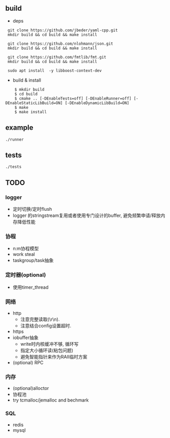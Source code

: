 ## build
- deps
``` shell
 git clone https://github.com/jbeder/yaml-cpp.git
 mkdir build && cd build && make install

 git clone https://github.com/nlohmann/json.git
 mkdir build && cd build && make install

 git clone https://github.com/fmtlib/fmt.git
 mkdir build && cd build && make install

 sudo apt install  -y libboost-context-dev
```
- build & install
```
    $ mkdir build
    $ cd build
    $ cmake .. [-DEnableTests=off] [-DEnableRunner=off] [-DEnableStaticLibBuild=ON] [-DEnableDynamicLibBuild=ON]
    $ make
    $ make install
```

## example
    ./runner
## tests
    ./tests

## TODO
### logger
- 定时切换/定时flush
- logger 的stringstream复用或者使用专门设计的buffer, 避免频繁申请/释放内存降低性能
### 协程
- n:m协程模型
- work steal
- taskgroup/task抽象
### 定时器(optional)
- 使用timer_thread
### 网络
- http
    - 注意完整读取(\r\n).
    - 注意结合config设置超时.
- https
- iobuffer抽象
    - write时内核缓冲不够, 循环写
    - 指定大小循环读(粘包问题)
    - 避免智能指针来作为RAII临时方案
- (optional) RPC
### 内存
- (optional)alloctor
- 协程池
- try tcmalloc/jemalloc and bechmark
### SQL
- redis
- mysql
